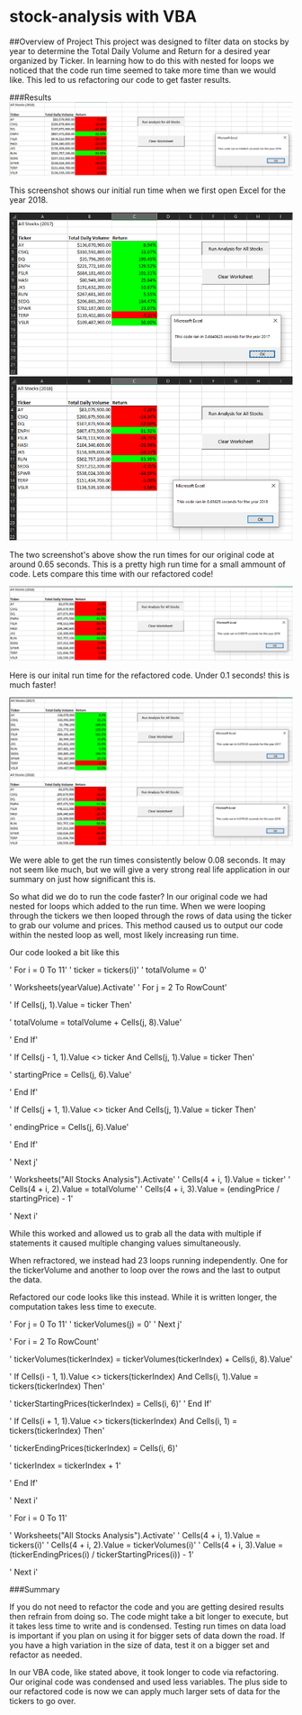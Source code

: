 # stock-analysis with VBA

##Overview of Project
This project was designed to filter data on stocks by year to determine the Total Daily Volume and Return for a desired year organized by Ticker.
In learning how to do this with nested for loops we noticed that the code run time seemed to take more time than we would like.
This led to us refactoring our code to get faster results.

###Results
![alt text](https://github.com/HotMochaNoWhip/stock-analysis/blob/main/Resources/Boot_run.png)

This screenshot shows our initial run time when we first open Excel for the year 2018.

![alt text](https://github.com/HotMochaNoWhip/stock-analysis/blob/main/Resources/startcode_2017.png)
![alt text](https://github.com/HotMochaNoWhip/stock-analysis/blob/main/Resources/startcode_2018.png)

The two screenshot's above show the run times for our original code at around 0.65 seconds. This is a pretty high run time for a small ammount of code.
Lets compare this time with our refactored code!

![alt text](https://github.com/HotMochaNoWhip/stock-analysis/blob/main/Resources/Refactor_Boot_run.png)

Here is our inital run time for the refactored code. Under 0.1 seconds! this is much faster!

![alt text](https://github.com/HotMochaNoWhip/stock-analysis/blob/main/Resources/Refactor_2017.png)
![alt text](https://github.com/HotMochaNoWhip/stock-analysis/blob/main/Resources/Refactor_2018.png)

We were able to get the run times consistently below 0.08 seconds. It may not seem like much, but we will give a very strong real life application in our summary on just how significant this is.

So what did we do to run the code faster? In our original code we had nested for loops which added to the run time.
When we were looping through the tickers we then looped through the rows of data using the ticker to grab our volume and prices.
This method caused us to output our code within the nested loop as well, most likely increasing run time.

Our code looked a bit like this
 
'	For i = 0 To 11'
'        ticker = tickers(i)'
'        totalVolume = 0'
        
'        Worksheets(yearValue).Activate'
'        For j = 2 To RowCount'
            
'            If Cells(j, 1).Value = ticker Then'
            
'                totalVolume = totalVolume + Cells(j, 8).Value'
            
'            End If'
            
'            If Cells(j - 1, 1).Value <> ticker And Cells(j, 1).Value = ticker Then'
                
'                startingPrice = Cells(j, 6).Value'
            
'            End If'
            
'            If Cells(j + 1, 1).Value <> ticker And Cells(j, 1).Value = ticker Then'
                
'                endingPrice = Cells(j, 6).Value'
                
'            End If'
            
'        Next j'
        
        
'        Worksheets("All Stocks Analysis").Activate'
'        Cells(4 + i, 1).Value = ticker'
'        Cells(4 + i, 2).Value = totalVolume'
'        Cells(4 + i, 3).Value = (endingPrice / startingPrice) - 1'
        
'   Next i'

While this worked and allowed us to grab all the data with multiple if statements it caused multiple changing values simultaneously.

When refractored, we instead had 23 loops running independently. One for the tickerVolume and another to loop over the rows and the last to output the data.

Refactored our code looks like this instead. While it is written longer, the computation takes less time to execute.

'	For j = 0 To 11'
'        tickerVolumes(j) = 0'
'    Next j'
        
'    For i = 2 To RowCount'
    
'        tickerVolumes(tickerIndex) = tickerVolumes(tickerIndex) + Cells(i, 8).Value'
        
        
'        If Cells(i - 1, 1).Value <> tickers(tickerIndex) And Cells(i, 1).Value = tickers(tickerIndex) Then'
        
'            tickerStartingPrices(tickerIndex) = Cells(i, 6)'
'        End If'
            
'        If Cells(i + 1, 1).Value <> tickers(tickerIndex) And Cells(i, 1) = tickers(tickerIndex) Then'
        
'            tickerEndingPrices(tickerIndex) = Cells(i, 6)'
           
'            tickerIndex = tickerIndex + 1'
            
'        End If'
    
'    Next i'
    
'    For i = 0 To 11'
        
'        Worksheets("All Stocks Analysis").Activate'
'        Cells(4 + i, 1).Value = tickers(i)'
'        Cells(4 + i, 2).Value = tickerVolumes(i)'
'        Cells(4 + i, 3).Value = (tickerEndingPrices(i) / tickerStartingPrices(i)) - 1'
        
'    Next i'

###Summary

If you do not need to refactor the code and you are getting desired results then refrain from doing so.
The code might take a bit longer to execute, but it takes less time to write and is condensed.
Testing run times on data load is important if you plan on using it for bigger sets of data down the road.
If you have a high variation in the size of data, test it on a bigger set and refactor as needed.   

In our VBA code, like stated above, it took longer to code via refactoring.
Our original code was condensed and used less variables.
The plus side to our refactored code is now we can apply much larger sets of data for the tickers to go over. 
